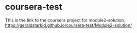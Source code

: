 # coursera-test
This is the link to the coursera project for module2-solution.
https://geraldstarkid.github.io/coursera-test/Module2-solution/
